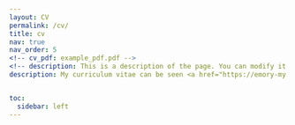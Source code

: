 ```yaml
---
layout: CV
permalink: /cv/
title: cv
nav: true
nav_order: 5
<!-- cv_pdf: example_pdf.pdf -->
<!-- description: This is a description of the page. You can modify it in '_pages/cv.md'. You can also change or remove the top pdf download button. -->
description: My curriculum vitae can be seen <a href="https://emory-my.sharepoint.com/:b:/r/personal/jzha954_emory_edu/Documents/JinZhangCV.pdf?csf=1&web=1&e=sCVJcC" style="text-decoration: underline;">here</a>, and also you can see my LinkedIn <a href="https://www.linkedin.com/in/jin-zhang-econ/" style="text-decoration: underline;">here</a>.


toc:
  sidebar: left
---
```

